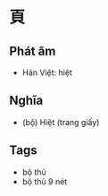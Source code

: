 # 頁

## Phát âm
* Hán Việt: hiệt

## Nghĩa
* (bộ) Hiệt (trang giấy)

## Tags
* bộ thủ
* bộ thủ 9 nét

<script>window.HANZI_FIELD='頁';</script>
